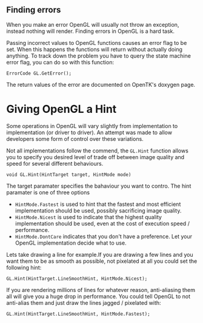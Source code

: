 ## Finding errors
When you make an error OpenGL will usually not throw an exception, instead nothing will render. Finding errors in OpenGL is a hard task.

Passing incorrect values to OpenGL functions causes an error flag to be set. When this happens the functions will return without actually doing anything. To track down the problem you have to query the state machine error flag, you can do so with this function:

```
ErrorCode GL.GetError();
```

The return values of the error are documented on OpenTK's doxygen page.

# Giving OpenGL a Hint
Some operations in OpenGL will vary slightly from implementation to implementation (or driver to driver). An attempt was made to allow developers some form of control over these variations.

Not all implementations follow the commend, the ```GL.Hint``` function allows you to specify you desired level of trade off between image quality and speed for several different behaviours.

```
void GL.Hint(HintTarget target, HintMode mode)
```

The target paramater specifies the bahaviour you want to contro. The hint paramater is one of three options

* ```HintMode.Fastest``` is used to hint that the fastest and most efficient implementation should be used, possibly sacrificing image quality.
* ```HintMode.Nicest``` is used to indicate that the highest quality implementation should be used, even at the cost of execution speed / performance.
* ```HintMode.DontCare``` indicates that you don't have a preference. Let your OpenGL implementation decide what to use.

Lets take drawing a line for example.If you are drawing a few lines and you want them to be as smooth as possible, not pixelated at all you could set the following hint:

```
GL.Hint(HintTarget.LineSmoothHint, HintMode.Nicest);
```

If you are rendering millions of lines for whatever reason, anti-aliasing them all will give you a huge drop in performance. You could tell OpenGL to not anti-alias them and just draw the lines jagged / pixelated with:

```
GL.Hint(HintTarget.LineSmoothHint, HintMode.Fastest);
```